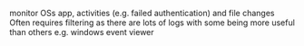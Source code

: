 monitor OSs app, activities (e.g. failed authentication) and file changes
Often requires filtering as there are lots of logs with some being more useful than others
e.g. windows event viewer
